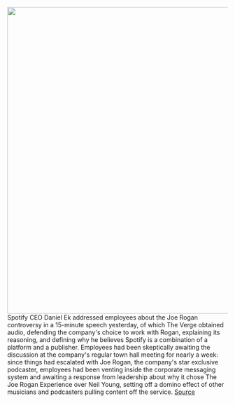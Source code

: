 <img src='https://cdn.vox-cdn.com/thumbor/9ncPQ1xA-NJZN962ENY1FohC52E=/0x0:2040x1360/1200x800/filters:focal(857x517:1183x843)/cdn.vox-cdn.com/uploads/chorus_image/image/70466431/acastro_220202_1777_spotify_0001.0.jpg' width='700px' /><br/>
Spotify CEO Daniel Ek addressed employees about the Joe Rogan controversy in a 15-minute speech yesterday, of which The Verge obtained audio, defending the company's choice to work with Rogan, explaining its reasoning, and defining why he believes Spotify is a combination of a platform and a publisher. Employees had been skeptically awaiting the discussion at the company's regular town hall meeting for nearly a week: since things had escalated with Joe Rogan, the company's star exclusive podcaster, employees had been venting inside the corporate messaging system and awaiting a response from leadership about why it chose The Joe Rogan Experience over Neil Young, setting off a domino effect of other musicians and podcasters pulling content off the service.
<a href='https://www.theverge.com/2022/2/3/22915456/spotify-ceo-joe-rogan-daniel-ek-town-hall-speech-platform-podcast'> Source <a/>